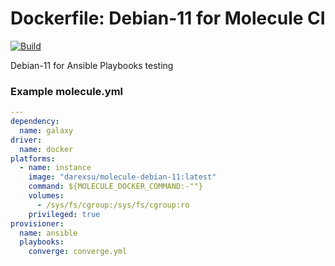 # Doсkerfile: Debian-11 for Molecule CI 

[![Build](https://github.com/darexsu/docker-debian-11/actions/workflows/build.yml/badge.svg)](https://github.com/darexsu/docker-debian-11/actions/workflows/build.yml)

Debian-11 for Ansible Playbooks testing

### Example molecule.yml
```yaml
---
dependency:
  name: galaxy
driver:
  name: docker
platforms:
  - name: instance
    image: "darexsu/molecule-debian-11:latest"
    command: ${MOLECULE_DOCKER_COMMAND:-""}
    volumes:
      - /sys/fs/cgroup:/sys/fs/cgroup:ro
    privileged: true    
provisioner:
  name: ansible
  playbooks:
    converge: converge.yml
```